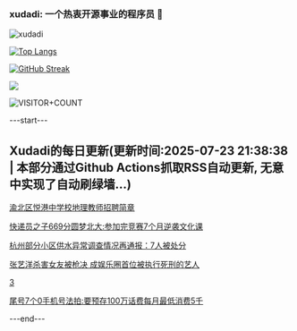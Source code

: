 ### xudadi: 一个热衷开源事业的程序员 👋

![xudadi](https://github-readme-stats-git-masterorgs-github-readme-stats-team.vercel.app/api?username=xudadi)

[![Top Langs](https://github-readme-stats.vercel.app/api/top-langs/?username=xudadi)](https://github.com/anuraghazra/github-readme-stats)

[![GitHub Streak](https://streak-stats.demolab.com?user=xudadi&locale=zh_Hans)](https://git.io/streak-stats)

![](https://raw.githubusercontent.com/xudadi/xudadi/main/assets/github-contribution-grid-snake.svg)

![VISITOR+COUNT](https://komarev.com/ghpvc/?username=xudadi&label=VISITOR+COUNT)


---start---

## Xudadi的每日更新(更新时间:2025-07-23 21:38:38 | 本部分通过Github Actions抓取RSS自动更新, 无意中实现了自动刷绿墙...)

[渝北区悦港中学校地理教师招聘简章](https://www.gongkaoleida.com/article/2528035)

[快递员之子669分圆梦北大:参加完竞赛7个月逆袭文化课](https://m.163.com/news/article/K564L4MI053469LG.html)

[杭州部分小区供水异常调查情况再通报：7人被处分](https://m.163.com/news/article/K55V3GF50534A4SC.html)

[张艺洋杀害女友被枪决 成娱乐圈首位被执行死刑的艺人](https://m.163.com/news/article/K55U304Q053469LG.html)

[3](https://m.163.com/touch/news/sub/domestic)

[尾号7个0手机号法拍:要预存100万话费每月最低消费5千](https://m.163.com/news/article/K55PL10R051492T3.html)

---end---
